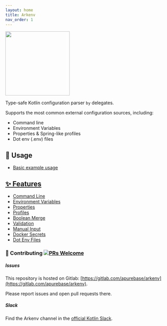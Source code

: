 ```yaml
---
layout: home
title: Arkenv
nav_order: 1
---
```


<img src="{{ site.url }}{{ site.baseurl }}arkenv_logo.png/arkenv_logo.png?raw=true" width="200">


Type-safe Kotlin configuration parser `by` delegates. 

Supports the most common external configuration sources, including: 
* Command line
* Environment Variables
* Properties & Spring-like profiles
* Dot env (.env) files


## 🔨 Usage
* [Basic example usage]({{site.baseurl}}guides/example)

## [✨ Features]({{site.baseurl}}features/features)
* [Command Line]({{site.baseurl}}features/command-line)
* [Environment Variables]({{site.baseurl}}features/environment-variables)
* [Properties]({{site.baseurl}}features/properties)
* [Profiles]({{site.baseurl}}features/profiles)
* [Boolean Merge]({{site.baseurl}}features/boolean-merge)
* [Validation]({{site.baseurl}}features/validation)
* [Manual Input]({{site.baseurl}}features/manual-input)
* [Docker Secrets]({{site.baseurl}}features/docker-secrets)
* [Dot Env Files]({{site.baseurl}}features/dot-env-files)


### 🤝 Contributing [![PRs Welcome](https://img.shields.io/badge/PRs-welcome-brightgreen.svg?style=flat-square)](http://makeapullrequest.com) 
##### Issues
This repository is hosted on Gitlab: [https://gitlab.com/apurebase/arkenv](https://gitlab.com/apurebase/arkenv). 

Please report issues and open pull requests there.

##### Slack
Find the Arkenv channel in the [official Kotlin Slack](https://kotlinlang.slack.com/messages/CGF74HD19/).

